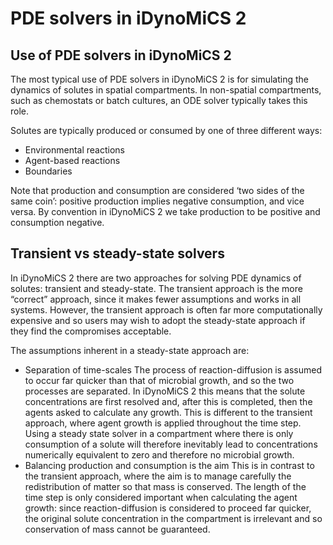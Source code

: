 # PDE solvers in iDynoMiCS 2

## Use of PDE solvers in iDynoMiCS 2
The most typical use of PDE solvers in iDynoMiCS 2 is for simulating the dynamics of solutes in spatial compartments. In non-spatial compartments, such as chemostats or batch cultures, an ODE solver typically takes this role.

Solutes are typically produced or consumed by one of three different ways:
* Environmental reactions
* Agent-based reactions
* Boundaries

Note that production and consumption are considered ‘two sides of the same coin’: positive production implies negative consumption, and vice versa. By convention in iDynoMiCS 2 we take production to be positive and consumption negative.

## Transient vs steady-state solvers
In iDynoMiCS 2 there are two approaches for solving PDE dynamics of solutes: transient and steady-state. The transient approach is the more “correct” approach, since it makes fewer assumptions and works in all systems. However, the transient approach is often far more computationally expensive and so users may wish to adopt the steady-state approach if they find the compromises acceptable.

The assumptions inherent in a steady-state approach are:
* Separation of time-scales  The process of reaction-diffusion is assumed to occur far quicker than that of microbial growth, and so the two processes are separated. In iDynoMiCS 2 this means that the solute concentrations are first resolved and, after this is completed, then the agents asked to calculate any growth. This is different to the transient approach, where agent growth is applied throughout the time step. Using a steady state solver in a compartment where there is only consumption of a solute will therefore inevitably lead to concentrations numerically equivalent to zero and therefore no microbial growth.
* Balancing production and consumption is the aim This is in contrast to the transient approach, where the aim is to manage carefully the redistribution of matter so that mass is conserved. The length of the time step is only considered important when calculating the agent growth: since reaction-diffusion is considered to proceed far quicker, the original solute concentration in the compartment is irrelevant and so conservation of mass cannot be guaranteed.

